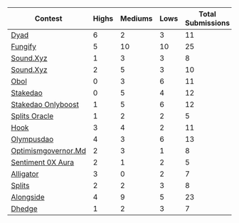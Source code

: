 | Contest | Highs | Mediums | Lows | Total Submissions |
| ------ | ----- | ------- | ---- | ----------------- |
| [Dyad](https://github.com/solodit/solodit_content/blob/main/reports/ZachObront/2023-02-12-Dyad.md) | 6 | 2 | 3 | 11 |
| [Fungify](https://github.com/solodit/solodit_content/blob/main/reports/ZachObront/2023-11-01-fungify.md) | 5 | 10 | 10 | 25 |
| [Sound.Xyz](https://github.com/solodit/solodit_content/blob/main/reports/ZachObront/2023-04-12-Sound.xyz.md) | 1 | 3 | 3 | 8 |
| [Sound.Xyz](https://github.com/solodit/solodit_content/blob/main/reports/ZachObront/2023-03-01-Sound.xyz.md) | 2 | 5 | 3 | 10 |
| [Obol](https://github.com/solodit/solodit_content/blob/main/reports/ZachObront/2023-09-01-obol.md) | 0 | 3 | 6 | 11 |
| [Stakedao](https://github.com/solodit/solodit_content/blob/main/reports/ZachObront/2023-05-26-StakeDao.md) | 0 | 5 | 4 | 12 |
| [Stakedao Onlyboost](https://github.com/solodit/solodit_content/blob/main/reports/ZachObront/2023-11-01-StakeDAO-Onlyboost.md) | 1 | 5 | 6 | 12 |
| [Splits Oracle](https://github.com/solodit/solodit_content/blob/main/reports/ZachObront/2023-11-01-splits-oracle.md) | 1 | 2 | 2 | 5 |
| [Hook](https://github.com/solodit/solodit_content/blob/main/reports/ZachObront/2023-04-15-Hook.md) | 3 | 4 | 2 | 11 |
| [Olympusdao](https://github.com/solodit/solodit_content/blob/main/reports/ZachObront/2023-06-23-OlympusDAO.md) | 4 | 3 | 6 | 13 |
| [Optimismgovernor.Md](https://github.com/solodit/solodit_content/blob/main/reports/ZachObront/2023-05-12-OptimismGovernor.md.md) | 2 | 3 | 1 | 8 |
| [Sentiment 0X Aura](https://github.com/solodit/solodit_content/blob/main/reports/ZachObront/2023-05-01-Sentiment-0x-Aura.md) | 2 | 1 | 2 | 5 |
| [Alligator](https://github.com/solodit/solodit_content/blob/main/reports/ZachObront/2023-03-21-Alligator.md) | 3 | 0 | 2 | 7 |
| [Splits](https://github.com/solodit/solodit_content/blob/main/reports/ZachObront/2023-02-01-splits-v2.md) | 2 | 2 | 3 | 8 |
| [Alongside](https://github.com/solodit/solodit_content/blob/main/reports/ZachObront/2023-06-01-alongside.md) | 4 | 9 | 5 | 23 |
| [Dhedge](https://github.com/solodit/solodit_content/blob/main/reports/ZachObront/2023-06-01-Dhedge.md) | 1 | 2 | 3 | 7 |
